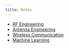 ```yaml
---
title: Notes
---
```


- [RF Engineering](./notes/rf/rf_notes.md)
- [Antenna Engineering](./notes/antenna/antenna_notes.md)
- [Wireless Communication](./notes/comm/comm_notes.md)
- [Machine Learning](./notes/ml/ml_notes.md)
